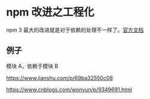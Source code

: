 # npm 改进之工程化

npm 3 最大的改进就是对于依赖的处理不一样了。[官方文档](https://docs.npmjs.com/how-npm-works/npm3?utm_source=ourjs.com)

## 例子

模块 A，依赖于模块 B


https://www.jianshu.com/p/69ba32550c08

https://www.cnblogs.com/wonyun/p/9349691.html